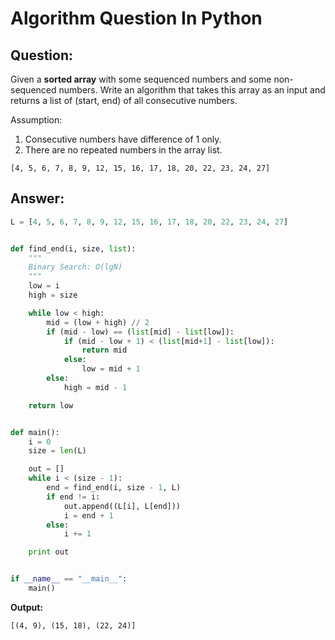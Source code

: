 Algorithm Question In Python
============================

## Question:

Given a **sorted array** with some sequenced numbers and some non-sequenced numbers.
Write an algorithm that takes this array as an input and returns a list of (start, end) of all consecutive numbers.

Assumption:

1. Consecutive numbers have difference of 1 only.
2. There are no repeated numbers in the array list.


```
[4, 5, 6, 7, 8, 9, 12, 15, 16, 17, 18, 20, 22, 23, 24, 27]
```

## Answer:

```python
L = [4, 5, 6, 7, 8, 9, 12, 15, 16, 17, 18, 20, 22, 23, 24, 27]


def find_end(i, size, list):
    """
    Binary Search: O(lgN)
    """
    low = i
    high = size

    while low < high:
        mid = (low + high) // 2
        if (mid - low) == (list[mid] - list[low]):
            if (mid - low + 1) < (list[mid+1] - list[low]):
                return mid
            else:
                low = mid + 1
        else:
            high = mid - 1

    return low


def main():
    i = 0
    size = len(L)

    out = []
    while i < (size - 1):
        end = find_end(i, size - 1, L)
        if end != i:
            out.append((L[i], L[end]))
            i = end + 1
        else:
            i += 1

    print out


if __name__ == "__main__":
    main()
```

**Output:**

```
[(4, 9), (15, 18), (22, 24)]
```